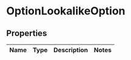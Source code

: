 # OptionLookalikeOption

## Properties
Name | Type | Description | Notes
------------ | ------------- | ------------- | -------------
